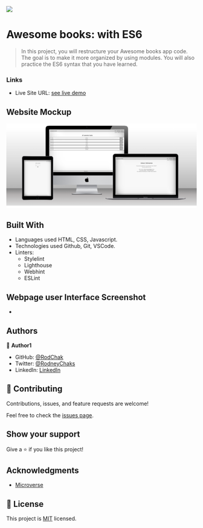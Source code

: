 ![](https://img.shields.io/badge/Microverse-blueviolet)

# Awesome books: with ES6

>In this project, you will restructure your Awesome books app code. The goal is to make it more organized by using modules. You will also practice the ES6 syntax that you have learned.


### Links

- Live Site URL: [see live demo](https://rodchak.github.io/Awesome-books-with-ES6/)

## Website Mockup
![screenshot](./images/Mockup.png)


## Built With

- Languages used HTML, CSS, Javascript.
- Technologies used Github, Git, VSCode.
-  Linters:
     - Stylelint
     - Lighthouse
     - Webhint
     - ESLint

## Webpage user Interface Screenshot

- 


## Authors

👤 **Author1**

- GitHub: [@RodChak](https://github.com/RodChak)
- Twitter: [@RodneyChaks](https://twitter.com/RodneyChaks)
- LinkedIn: [LinkedIn](https://www.linkedin.com/in/rtc97/)



## 🤝 Contributing

Contributions, issues, and feature requests are welcome!

Feel free to check the [issues page](../../issues/).

## Show your support

Give a ⭐️ if you like this project!

## Acknowledgments

- [Microverse](https://microverse.org)

## 📝 License

This project is [MIT](./MIT.md) licensed.